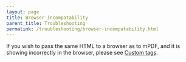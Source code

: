 ```yaml
---
layout: page
title: Browser incompatability
parent_title: Troubleshooting
permalink: /troubleshooting/browser-incompatability.html
---
```


<div id="bpmbook" class="bpmbook" style="direction:ltr;">
<div class="topic_user_field">
<div id="U0">
<p>If you wish to pass the same HTML to a browser as to mPDF, and it is showing incorrectly in the browser, please see <a href="/html-support/custom-html-tags.html">Custom tags</a>.</p>
</div>
</div>

